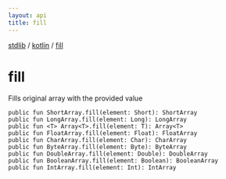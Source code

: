```yaml
---
layout: api
title: fill
---
```

[stdlib](../index.md) / [kotlin](index.md) / [fill](fill.md)

# fill
Fills original array with the provided value
```
public fun ShortArray.fill(element: Short): ShortArray
public fun LongArray.fill(element: Long): LongArray
public fun <T> Array<T>.fill(element: T): Array<T>
public fun FloatArray.fill(element: Float): FloatArray
public fun CharArray.fill(element: Char): CharArray
public fun ByteArray.fill(element: Byte): ByteArray
public fun DoubleArray.fill(element: Double): DoubleArray
public fun BooleanArray.fill(element: Boolean): BooleanArray
public fun IntArray.fill(element: Int): IntArray
```
